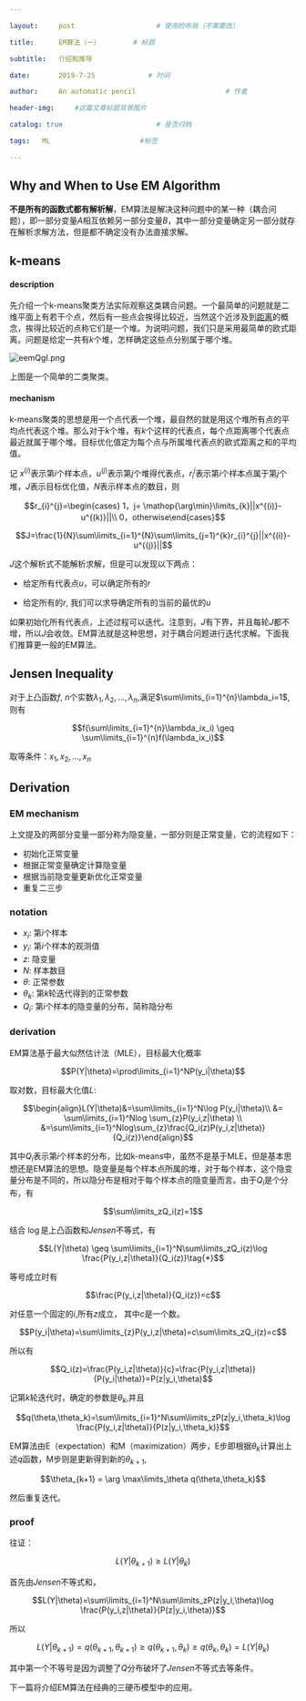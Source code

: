 ```yaml
---

layout:     post                    # 使用的布局（不需要改）

title:      EM算法（一）        # 标题 

subtitle:   介绍和推导

date:       2019-7-25             # 时间

author:     An automatic pencil                      # 作者

header-img:     #这篇文章标题背景图片

catalog: true                       # 是否归档

tags:   ML                      #标签

---
```


## Why and When to Use EM Algorithm

**不是所有的函数式都有解析解**，EM算法是解决这种问题中的某一种（耦合问题），即一部分变量$A$相互依赖另一部分变量$B$，其中一部分变量确定另一部分就存在解析求解方法，但是都不确定没有办法直接求解。

## k-means

#### description

先介绍一个k-means聚类方法实际观察这类耦合问题。一个最简单的问题就是二维平面上有若干个点，然后有一些点会挨得比较近，当然这个近涉及到[距离](https://en.wikipedia.org/wiki/Distance)的概念，挨得比较近的点称它们是一个堆。为说明问题，我们只是采用最简单的欧式距离。问题是给定一共有$k$个堆，怎样确定这些点分别属于哪个堆。

![eemQgI.png](https://s2.ax1x.com/2019/07/25/eemQgI.png)

上图是一个简单的二类聚类。

#### mechanism 

k-means聚类的思想是用一个点代表一个堆，最自然的就是用这个堆所有点的平均点代表这个堆。那么对于$k$个堆，有$k$个这样的代表点，每个点距离哪个代表点最近就属于哪个堆。目标优化值定为每个点与所属堆代表点的欧式距离之和的平均值。

记 $x^{(i)}$表示第$i$个样本点，$u^{(j)}$表示第$j$个堆得代表点，$r_{i}^{j}$表示第$i$个样本点属于第$j$个堆，$J$表示目标优化值，$N$表示样本点的数目，则

$$r_{i}^{j}=\begin{cases} 1，j= \mathop{\arg\min}\limits_{k}||x^{(i)}-u^{(k)}||\\ 0，otherwise\end{cases}$$

$$J=\frac{1}{N}\sum\limits_{i=1}^{N}\sum\limits_{j=1}^{k}r_{i}^{j}||x^{(i)}-u^{(j)}||$$

$J$这个解析式不能解析求解，但是可以发现以下两点：

* 给定所有代表点$u$，可以确定所有的$r$

* 给定所有的$r$, 我们可以求导确定所有的当前的最优的$u$

如果初始化所有代表点，上述过程可以迭代。注意到，$J$有下界，并且每轮$J$都不增，所以$J$会收敛。EM算法就是这种思想，对于耦合问题进行迭代求解。下面我们推算更一般的EM算法。

## Jensen Inequality

对于上凸函数$f$, $n$个实数$\lambda_1,\lambda_2,…,\lambda_n$,满足$\sum\limits_{i=1}^{n}\lambda_i=1$,则有

$$f(\sum\limits_{i=1}^{n}\lambda_ix_i) \geq \sum\limits_{i=1}^{n}f(\lambda_ix_i)$$ 

取等条件：$x_1,x_2,…,x_n$

## Derivation

### EM mechanism

上文提及的两部分变量一部分称为隐变量，一部分则是正常变量，它的流程如下：

* 初始化正常变量
* 根据正常变量确定计算隐变量
* 根据当前隐变量更新优化正常变量
* 重复二三步

### notation

* $x_i$: 第$i$个样本
* $y_i$: 第$i$个样本的观测值
* $z$: 隐变量
* $N$: 样本数目
* $\theta$: 正常参数
* $\theta_k$: 第$k$轮迭代得到的正常参数
* $Q_i$: 第$i$个样本的隐变量的分布，简称隐分布

### derivation

EM算法基于最大似然估计法（MLE），目标最大化概率

$$P(Y|\theta)=\prod\limits_{i=1}^NP(y_i|\theta)$$

取对数，目标最大化值$L$:

$$\begin{align}L(Y|\theta)&=\sum\limits_{i=1}^N\log P(y_i|\theta)\\  &= \sum\limits_{i=1}^Nlog \sum_{z}P(y_i,z|\theta) \\ &=\sum\limits_{i=1}^Nlog\sum_{z}\frac{Q_i(z)P(y_i,z|\theta)}{Q_i(z)}\end{align}$$

其中$Q_i$表示第$i$个样本的分布，比如k-means中，虽然不是基于MLE，但是基本思想还是EM算法的思想。隐变量是每个样本点所属的堆，对于每个样本，这个隐变量分布是不同的，所以隐分布是相对于每个样本点的隐变量而言。由于$Q_i$是个分布，有

$$\sum\limits_zQ_i(z)=1$$

结合 $\log$是上凸函数和$Jensen$不等式，有

$$L(Y|\theta) \geq \sum\limits_{i=1}^N\sum\limits_zQ_i(z)\log \frac{P(y_i,z|\theta)}{Q_i(z)}\tag{*}$$

等号成立时有

$$\frac{P(y_i,z|\theta)}{Q_i(z)}=c$$

对任意一个固定的$i$,所有$z$成立， 其中$c$是一个数。

$$P(y_i|\theta)=\sum\limits_{z}P(y_i,z|\theta)=c\sum\limits_zQ_i(z)=c$$

所以有

$$Q_i(z)=\frac{P(y_i,z|\theta)}{c}=\frac{P(y_i,z|\theta)}{P(y_i|\theta)}=P(z|y_i,\theta)$$

记第$k$轮迭代时，确定的参数是$\theta_k$,并且

$$q(\theta,\theta_k)=\sum\limits_{i=1}^N\sum\limits_zP(z|y_i,\theta_k)\log \frac{P(y_i,z|\theta)}{P(z|y_i,\theta_k)}$$

EM算法由E（expectation）和M（maximization）两步，E步即根据$\theta_k$计算出上述$q$函数，M步则是更新得到新的$\theta_{k+1}$,

$$\theta_{k+1} = \arg \max\limits_\theta q(\theta,\theta_k)$$

然后重复迭代。

### proof

往证：

$$L(Y|\theta_{k+1}) \geq L(Y|\theta_k)$$

首先由$Jensen$不等式和$\tag{*}$，

$$L(Y|\theta)=\sum\limits_{i=1}^N\sum\limits_zP(z|y_i,\theta)\log \frac{P(y_i,z|\theta)}{P(z|y_i,\theta)}$$

所以

$$L(Y|\theta_{k+1})=q(\theta_{k+1},\theta_{k+1}) \geq q(\theta_{k+1},\theta_k) \geq q(\theta_k,\theta_k)=L(Y|\theta_k)$$

其中第一个不等号是因为调整了$Q$分布破坏了$Jensen$不等式去等条件。



下一篇将介绍EM算法在经典的三硬币模型中的应用。
